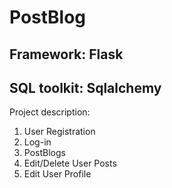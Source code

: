 # PostBlog <br/>
## Framework: Flask <br/>
## SQL toolkit: Sqlalchemy <br/>
Project description: <br/>
1. User Registration <br/>
2. Log-in <br/>
3. PostBlogs <br/>
4. Edit/Delete User Posts <br/>
5. Edit User Profile <br/><br/>
